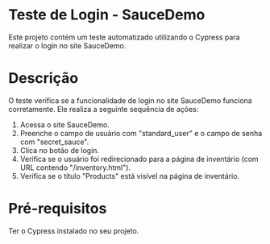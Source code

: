 # Teste de Login - SauceDemo
Este projeto contém um teste automatizado utilizando o Cypress para realizar o login no site SauceDemo.

# Descrição
O teste verifica se a funcionalidade de login no site SauceDemo funciona corretamente. Ele realiza a seguinte sequência de ações:
1. Acessa o site SauceDemo.
2. Preenche o campo de usuário com "standard_user" e o campo de senha com "secret_sauce".
3. Clica no botão de login.
4. Verifica se o usuário foi redirecionado para a página de inventário (com URL contendo "/inventory.html").
5. Verifica se o título "Products" está visível na página de inventário.

# Pré-requisitos
Ter o Cypress instalado no seu projeto.
